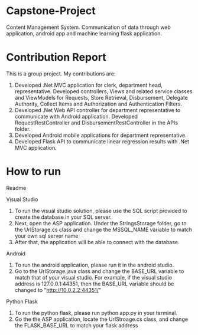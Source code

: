 # Capstone-Project
Content Management System. Communication of data through web application, android app and machine learning flask application.

# Contribution Report

This is a group project. My contributions are:
1. Developed .Net MVC application for clerk, department head, representative. Developed controllers, Views and related service classes and ViewModels for Requests, Store Retrieval, Disbursement, Delegate Authority, Collect Items and Authorization and Authentication Filters.
2. Developed .Net Web API controller for department representative to communicate with Android application. Developed RequestRestController and DisbursementRestController in the APIs folder.
3. Developed Android mobile applications for department representative.
4. Developed Flask API to communicate linear regression results with .Net MVC application.

# How to run

Readme

Visual Studio
1. To run the visual studio solution, please use the SQL script provided to create the database in your SQL server.
2. Next, open the ASP application. Under the StringsStorage folder, go to the UrlStorage.cs class and change the MSSQL_NAME variable to match your own sql server name 
3. After that, the application will be able to connect with the database.

Android
1. To run the android application, please run it in the  android studio.
2. Go to the UrlStorage.java class and change the BASE_URL variable to match that of your visual studio. For example, if the visual studio address is 127.0.0.1:44351, then the BASE_URL variable should be changed to "http://10.0.2.2:44351/"

Python Flask
1. To run the python flask, please run python app.py in your terminal.
2. Go the the ASP application, locate the UrlStroage.cs class, and change the FLASK_BASE_URL to match your flask address 
